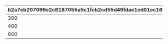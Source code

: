 |b2a7eb207096e2c8187055a5c1fcb2cd55d49fdae1ed01ec166a65f419c5736a|2d4c4506116c6957ae5a73513e70d6a951420d25053e6fc572693133c906be58|2dd39e7d33b48464ef4914429c269cb9428ec31f48173bd3987a39319bafb442|4fdd1616aff75337a5b52d5d26127a10af877c0f0c3467b775ff23894ff86ea4|a57a08581e70eb1ba47f7ac284bb16fa80f0a6d53f22c3f6ab9d6b1ebaa3c7c5|7b2ca0b278bd3be5b1815bd0d3a78d78e528b56ba9c105ccf5ed98289151173f|fc76da5ec82863352fa489b9fab519bf65a30130d55dad5b2186b113fee455db|d2d8f4965cf1c2177f2d1cb84550a016a33a689cb46b05d97ffa6d1e47ca2132|52648dfb9eea80f92a2b149d26a3a8d913a7a9b8ebdd787e46327f02fbac18f7|81650b0c8c68bef66baaf7f0e0227c5e6d996778b33b2816acd5bd8beb337398|51e8ecb420a8ea6fed8bf0a18a04d37e782e4e905e214064d306f3f12538c7aa|
| --- | --- | --- | --- | --- | --- | --- | --- | --- | --- | --- |
|300|1200|400000|300|400000|1|200|1000000|50|3000|200|
|400|1800|400000|400|600000|2|300|2000000|100|4000|300|
|600|2400|400000|600|800000|3|400|3000000|150|5000|400|